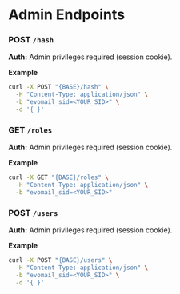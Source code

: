 # Admin Endpoints

### POST `/hash`
**Auth:** Admin privileges required (session cookie).

**Example**
```bash
curl -X POST "{BASE}/hash" \
  -H "Content-Type: application/json" \
  -b "evomail_sid=<YOUR_SID>" \
  -d '{ }'
```

### GET `/roles`
**Auth:** Admin privileges required (session cookie).

**Example**
```bash
curl -X GET "{BASE}/roles" \
  -H "Content-Type: application/json" \
  -b "evomail_sid=<YOUR_SID>"
```

### POST `/users`
**Auth:** Admin privileges required (session cookie).

**Example**
```bash
curl -X POST "{BASE}/users" \
  -H "Content-Type: application/json" \
  -b "evomail_sid=<YOUR_SID>" \
  -d '{ }'
```
